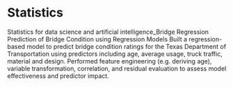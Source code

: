 # Statistics
Statistics for data science and artificial intelligence_Bridge Regression
Prediction of Bridge Condition using Regression Models 
Built a regression-based model to predict bridge condition ratings for the Texas Department of Transportation using predictors including age, average usage, truck traffic, material and design. 
Performed feature engineering (e.g. deriving age), variable transformation, correlation, and residual evaluation to assess model effectiveness and predictor impact.
